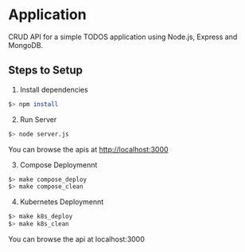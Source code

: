 #  Application

CRUD API for a simple TODOS application using Node.js, Express and MongoDB.

## Steps to Setup

1. Install dependencies

```bash
$> npm install
```

2. Run Server

```bash
$> node server.js
```

You can browse the apis at <http://localhost:3000>

3. Compose Deploymennt

```bash
$> make compose_deploy
$> make compose_clean
```

4. Kubernetes Deploymennt

```bash
$> make k8s_deploy
$> make k8s_clean
```

You can browse the api at localhost:3000

